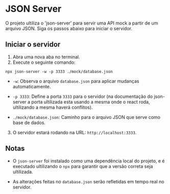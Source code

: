 # JSON Server

O projeto ultiliza o 'json-server' para servir uma API mock a partir de um arquivo JSON. Siga os passos abaixo para iniciar o servidor.

## Iniciar o servidor
1. Abra uma nova aba no terminal.
2. Execute o seguinte comando:
```
npx json-server -w -p 3333 ./mock/database.json
```
- `-w`: Observa o arquivo `database.json` para aplicar mudanças automaticamente.

- `-p 3333`: Define a porta `3333` para o servidor (na documentação do json-server a porta ultilizada esta usando a mesma onde o react roda, ultilizando a mesma haverá conflitos).

- `./mock/database.json`: Caminho para o arquivo JSON que serve como base de dados.

3. O servidor estará rodando na URL: `http://localhost:3333`.

## Notas
- O `json-server` foi instalado como uma dependência local do projeto, e é executado ultilizando o `npx` para garantir que a versão correta seja ultilizada.

- As alterações feitas no `database.json` serão refletidas em tempo real no servidor.